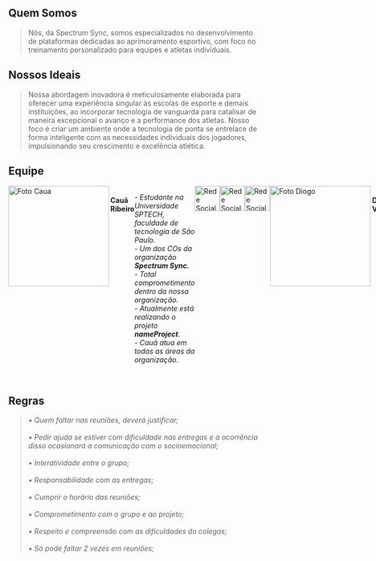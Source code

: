 
<h2>Quem Somos</h2>
    
   >    Nós, da Spectrum Sync, somos especializados no desenvolvimento de plataformas dedicadas ao aprimoramento esportivo, com foco no treinamento personalizado para equipes e atletas individuais.

<h2>Nossos Ideais</h2>
    
   > Nossa abordagem inovadora é meticulosamente elaborada para oferecer uma experiência singular às escolas de esporte e demais instituições, ao incorporar tecnologia de vanguarda para catalisar de maneira excepcional o avanço e a performance dos atletas. Nosso foco é criar um ambiente onde a tecnologia de ponta se entrelace de forma inteligente com as necessidades individuais dos jogadores, impulsionando seu crescimento e excelência atlética.
 
 
 
<h2>Equipe</h2>
    
<div style = "display: flex;">

<div style = "width:100%">
<img alt="Foto Caua" src="https://media.licdn.com/dms/image/D4D03AQF-LDupIOE3XA/profile-displayphoto-shrink_800_800/0/1709148839531?e=1714608000&v=beta&t=Gp7-rXZMbAIc7HDz7csR3VnJL32KcIQSbUmVqU2Ys3o" width = 200 align="left">
</div>
    <h4>Cauã Ribeiro</h4>
  <p><i>
        - Estudante na Universidade SPTECH, faculdade de tecnologia de São Paulo.<br>
        - Um dos COs da organização <b>Spectrum Sync.</b><br>
        - Total comprometimento dentro da nossa organização.<br>
        - Atualmente está realizando o projeto <b>nameProject</b>.<br>
        - Cauã atua em todas as áreas da organização.</i><br></p>
        <a href= "url.com">
        <img alt="Rede Social" src="https://cdn-icons-png.flaticon.com/512/5968/5968866.png" align="center" width="50" height="50">
       </a>
       <a href= "url.com">
       <img alt="Rede Social" src="https://encrypted-tbn0.gstatic.com/images?q=tbn:ANd9GcRRqxJYUdQM20b-kpw0btYL7orcsnvUnvSJtA&usqp=CAU" align="center" width="50" height="50">
       </a>
        <a href= "url.com">
        <img alt="Rede Social" src="https://user-images.githubusercontent.com/86174349/228012688-97fdee29-8f40-4804-b9cc-a1042ab09598.png" align="center" width="50" height="50">
        </a>
<hr>

<div style = "width:100%">
<img alt="Foto Diogo" src="https://github.com/SPECTRUM-SYNC/.github/assets/79330086/83a6ddee-5744-46bf-a1a2-63b9ccbeec66" width = 200 align="left">
</div>
    <h4>Diogo Vidal</h4>
  <p><i>
        - Estudante na Universidade SPTECH, faculdade de tecnologia de São Paulo.<br>
        - Um dos COs da organização <b>Spectrum Sync.</b><br>
        - Total comprometimento dentro da nossa organização.<br>
        - Atualmente está realizando o projeto <b>nameProject</b>.<br>
        - Diogo atua em todas as áreas da organização.</i><br></p>
        <a href= "url.com">
        <img alt="Rede Social" src="https://cdn-icons-png.flaticon.com/512/5968/5968866.png" align="center" width="50" height="50">
       </a>
       <a href= "url.com">
       <img alt="Rede Social" src="https://encrypted-tbn0.gstatic.com/images?q=tbn:ANd9GcRRqxJYUdQM20b-kpw0btYL7orcsnvUnvSJtA&usqp=CAU" align="center" width="50" height="50">
       </a>
        <a href= "url.com">
        <img alt="Rede Social" src="https://user-images.githubusercontent.com/86174349/228012688-97fdee29-8f40-4804-b9cc-a1042ab09598.png" align="center" width="50" height="50">
        </a>
<hr>
    
<div style = "width:100%">
<img alt="Foto Gabriel" src="https://user-images.githubusercontent.com/86174349/228006367-e5a7a6ce-849f-4b54-95cb-563a96023245.png" width = 200 align="left">
</div>
    <h4>Gabriel Roberti Batista</h4>
  <p><i>
        - Estudante na Universidade SPTECH, faculdade de tecnologia de São Paulo.<br>
        - Um dos COs da organização <b>Spectrum Sync.</b><br>
        - Total comprometimento dentro da nossa organização.<br>
        - Atualmente está realizando o projeto <b>nameProject</b>.<br>
        - Gabriel atua em todas as áreas da organização.</i><br></p>
        <a href= "url.com">
        <img alt="Rede Social" src="https://cdn-icons-png.flaticon.com/512/5968/5968866.png" align="center" width="50" height="50">
       </a>
       <a href= "url.com">
       <img alt="Rede Social" src="https://encrypted-tbn0.gstatic.com/images?q=tbn:ANd9GcRRqxJYUdQM20b-kpw0btYL7orcsnvUnvSJtA&usqp=CAU" align="center" width="50" height="50">
       </a>
        <a href= "url.com">
        <img alt="Rede Social" src="https://user-images.githubusercontent.com/86174349/228012688-97fdee29-8f40-4804-b9cc-a1042ab09598.png" align="center" width="50" height="50">
        </a>
<hr>
<div style = "width:100%">
<img alt="Foto Paulo" src="https://github.com/SealSolution/.github/assets/86174349/045d6589-d68d-4f86-b846-fd8c15d85d5f" width = 200 align="left">
</div>
    <h4>Paulo Frutoso</h4>
  <p><i>
        - Estudante na Universidade SPTECH, faculdade de tecnologia de São Paulo.<br>
        - Um dos COs da organização <b>Spectrum Sync.</b><br>
        - Total comprometimento dentro da nossa organização.<br>
        - Atualmente está realizando o projeto <b>nameProject</b>.<br>
        - Paulo atua em todas as áreas da organização.</i><br></p>
        <a href= "url.com">
        <img alt="Rede Social" src="https://cdn-icons-png.flaticon.com/512/5968/5968866.png" align="center" width="50" height="50">
       </a>
       <a href= "url.com">
       <img alt="Rede Social" src="https://encrypted-tbn0.gstatic.com/images?q=tbn:ANd9GcRRqxJYUdQM20b-kpw0btYL7orcsnvUnvSJtA&usqp=CAU" align="center" width="50" height="50">
       </a>
        <a href= "url.com">
        <img alt="Rede Social" src="https://user-images.githubusercontent.com/86174349/228012688-97fdee29-8f40-4804-b9cc-a1042ab09598.png" align="center" width="50" height="50">
        </a>
<hr>
<div style = "width:100%">
<img alt="Foto Ricardo" src="https://avatars.githubusercontent.com/u/86174349?v=4" width = 200 align="left">
</div>
    <h4>Ricardo Vicente</h4>
  <p><i>
        - Estudante na Universidade SPTECH, faculdade de tecnologia de São Paulo.<br>
        - Um dos COs da organização <b>Spectrum Sync.</b><br>
        - Total comprometimento dentro da nossa organização.<br>
        - Atualmente está realizando o projeto <b>nameProject</b>.<br>
        - Rucardo atua em todas as áreas da organização.</i><br></p>
        <a href= "url.com">
        <img alt="Rede Social" src="https://cdn-icons-png.flaticon.com/512/5968/5968866.png" align="center" width="50" height="50">
       </a>
       <a href= "url.com">
       <img alt="Rede Social" src="https://encrypted-tbn0.gstatic.com/images?q=tbn:ANd9GcRRqxJYUdQM20b-kpw0btYL7orcsnvUnvSJtA&usqp=CAU" align="center" width="50" height="50">
       </a>
        <a href= "url.com">
        <img alt="Rede Social" src="https://user-images.githubusercontent.com/86174349/228012688-97fdee29-8f40-4804-b9cc-a1042ab09598.png" align="center" width="50" height="50">
        </a>
<hr>
<div style = "width:100%">
<img alt="Foto Winycios" src="https://trello-members.s3.amazonaws.com/6215437454c3364dfa016130/6117224405dd9c0781590d44265f1e91/original.png" width = 200 align="left">
</div>
    <h4>Winycios Nascimento</h4>
  <p><i>
        - Estudante na Universidade SPTECH, faculdade de tecnologia de São Paulo.<br>
        - Um dos COs da organização <b>Spectrum Sync.</b><br>
        - Total comprometimento dentro da nossa organização.<br>
        - Atualmente está realizando o projeto <b>nameProject</b>.<br>
        - Winycios atua em todas as áreas da organização.</i><br></p>
        <a href= "url.com">
        <img alt="Rede Social" src="https://cdn-icons-png.flaticon.com/512/5968/5968866.png" align="center" width="50" height="50">
       </a>
       <a href= "url.com">
       <img alt="Rede Social" src="https://encrypted-tbn0.gstatic.com/images?q=tbn:ANd9GcRRqxJYUdQM20b-kpw0btYL7orcsnvUnvSJtA&usqp=CAU" align="center" width="50" height="50">
       </a>
        <a href= "url.com">
        <img alt="Rede Social" src="https://user-images.githubusercontent.com/86174349/228012688-97fdee29-8f40-4804-b9cc-a1042ab09598.png" align="center" width="50" height="50">
        </a>
<hr>
</div>

## Regras
 <i>
 
 >•	Quem faltar nas reuniões, deverá justificar;<br><br>
 >•	Pedir ajuda se estiver com dificuldade nas entregas e a ocorrência disso ocasionará a comunicação com o socioemocional;<br><br>
 >•	Interatividade entre o grupo;<br><br>
 >•	Responsabilidade com as entregas;<br><br>
 >•	Cumprir o horário das reuniões;<br><br>
 >•	Comprometimento com o grupo e ao projeto;<br><br>
 >•	Respeito e compreensão com as dificuldades do colegas;<br><br>
 >•    Só pode faltar 2 vezes em reuniões;<br>

</i>

